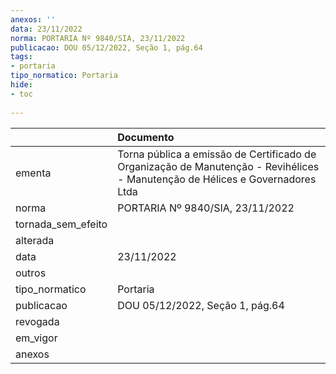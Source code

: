 ```yaml
---
anexos: ''
data: 23/11/2022
norma: PORTARIA Nº 9840/SIA, 23/11/2022
publicacao: DOU 05/12/2022, Seção 1, pág.64
tags:
- portaria
tipo_normatico: Portaria
hide: 
- toc 
 
---
```


|                    | Documento                                                                                                                     |
|:-------------------|:------------------------------------------------------------------------------------------------------------------------------|
| ementa             | Torna pública a emissão de Certificado de Organização de Manutenção - Revihélices - Manutenção de Hélices e Governadores Ltda |
| norma              | PORTARIA Nº 9840/SIA, 23/11/2022                                                                                              |
| tornada_sem_efeito |                                                                                                                               |
| alterada           |                                                                                                                               |
| data               | 23/11/2022                                                                                                                    |
| outros             |                                                                                                                               |
| tipo_normatico     | Portaria                                                                                                                      |
| publicacao         | DOU 05/12/2022, Seção 1, pág.64                                                                                               |
| revogada           |                                                                                                                               |
| em_vigor           |                                                                                                                               |
| anexos             |                                                                                                                               |